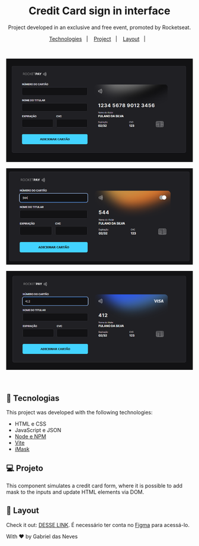 <h1 align="center"> Credit Card sign in interface </h1>

<p align="center">
Project developed in an exclusive and free event, promoted by Rocketseat.
</p>

<p align="center">
  <a href="#-tecnologias">Technologies</a>&nbsp;&nbsp;&nbsp;|&nbsp;&nbsp;&nbsp;
  <a href="#-projeto">Project</a>&nbsp;&nbsp;&nbsp;|&nbsp;&nbsp;&nbsp;
  <a href="#-layout">Layout</a>&nbsp;&nbsp;&nbsp;|&nbsp;&nbsp;&nbsp;
</p>

<br>

<p align="center">
  <img alt="default card pattern" src="https://github.com/gabrieldasneves/credit_card_sys_interface/blob/main/src/assets/credit_cad_default.png?raw=true">
</p>

<p align="center">
  <img alt="automation to mastercard pattern" src="https://github.com/gabrieldasneves/credit_card_sys_interface/blob/main/src/assets/credit_card_mastercard.png?raw=true">
</p>

<p align="center">
  <img alt="automation to visa pattern" src="https://github.com/gabrieldasneves/credit_card_sys_interface/blob/main/src/assets/credit_card_visa.png?raw=true">
</p>

<br>

## 🚀 Tecnologias

This project was developed with the following technologies:

- HTML e CSS
- JavaScript e JSON
- [Node e NPM](https://nodejs.org/)
- [Vite](https://vitejs.dev/)
- [iMask](https://imask.js.org)

## 💻 Projeto

This component simulates a credit card form, where it is possible to add mask to the inputs and update HTML elements via DOM.

## 🔖 Layout

Check it out: [DESSE LINK](https://www.figma.com/file/gpqavL469k0pPUGOmAQEM9/Explorer-Lab-%2301/duplicate). É necessário ter conta no [Figma](https://figma.com) para acessá-lo.

With ♥ by Gabriel das Neves
